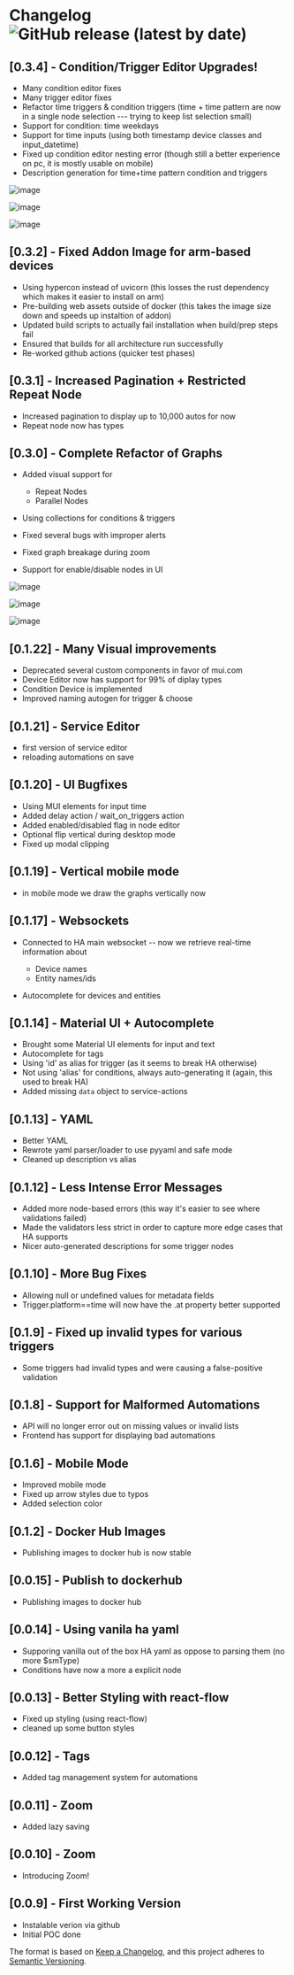 # Changelog ![GitHub release (latest by date)](https://img.shields.io/github/v/release/asosnovsky/Shortumation?label=&style=for-the-badge)

## [0.3.4] - Condition/Trigger Editor Upgrades!

- Many condition editor fixes
- Many trigger editor fixes
- Refactor time triggers & condition triggers (time + time pattern are now in a single node selection --- trying to keep list selection small)
- Support for condition: time weekdays
- Support for time inputs (using both timestamp device classes and input_datetime)
- Fixed up condition editor nesting error (though still a better experience on pc, it is mostly usable on mobile)
- Description generation for time+time pattern condition and triggers

![image](https://user-images.githubusercontent.com/7451445/180237072-e5bd37bf-b89f-4978-a0ca-1cc71d9bd5a8.png)

![image](https://user-images.githubusercontent.com/7451445/180237749-519244ad-ef94-4a3f-8925-67ac3ed98ee8.png)

![image](https://user-images.githubusercontent.com/7451445/180238004-4b04f13a-77a2-4c4c-9144-963dbc394bf4.png)

## [0.3.2] - Fixed Addon Image for arm-based devices

- Using hypercon instead of uvicorn (this losses the rust dependency which makes it easier to install on arm)
- Pre-building web assets outside of docker (this takes the image size down and speeds up instaltion of addon)
- Updated build scripts to actually fail installation when build/prep steps fail
- Ensured that builds for all architecture run successfully
- Re-worked github actions (quicker test phases)

## [0.3.1] - Increased Pagination + Restricted Repeat Node

- Increased pagination to display up to 10,000 autos for now
- Repeat node now has types

## [0.3.0] - Complete Refactor of Graphs

- Added visual support for

  - Repeat Nodes
  - Parallel Nodes

- Using collections for conditions & triggers
- Fixed several bugs with improper alerts
- Fixed graph breakage during zoom
- Support for enable/disable nodes in UI

![image](https://user-images.githubusercontent.com/7451445/179135734-8d7ca46d-7e6f-4975-abc3-de86a48de0c0.png)

![image](https://user-images.githubusercontent.com/7451445/179135790-a5e77e2b-6d42-4810-a27b-ff4d165e99ec.png)

![image](https://user-images.githubusercontent.com/7451445/179135916-8083aab5-bee1-4d27-b19d-9e000ca012f9.png)

## [0.1.22] - Many Visual improvements

- Deprecated several custom components in favor of mui.com
- Device Editor now has support for 99% of diplay types
- Condition Device is implemented
- Improved naming autogen for trigger & choose

## [0.1.21] - Service Editor

- first version of service editor
- reloading automations on save

## [0.1.20] - UI Bugfixes

- Using MUI elements for input time
- Added delay action / wait_on_triggers action
- Added enabled/disabled flag in node editor
- Optional flip vertical during desktop mode
- Fixed up modal clipping

## [0.1.19] - Vertical mobile mode

- in mobile mode we draw the graphs vertically now

## [0.1.17] - Websockets

- Connected to HA main websocket -- now we retrieve real-time information about

  - Device names
  - Entity names/ids

- Autocomplete for devices and entities

## [0.1.14] - Material UI + Autocomplete

- Brought some Material UI elements for input and text
- Autocomplete for tags
- Using 'id' as alias for trigger (as it seems to break HA otherwise)
- Not using 'alias' for conditions, always auto-generating it (again, this used to break HA)
- Added missing `data` object to service-actions

## [0.1.13] - YAML

- Better YAML
- Rewrote yaml parser/loader to use pyyaml and safe mode
- Cleaned up description vs alias

## [0.1.12] - Less Intense Error Messages

- Added more node-based errors (this way it's easier to see where validations failed)
- Made the validators less strict in order to capture more edge cases that HA supports
- Nicer auto-generated descriptions for some trigger nodes

## [0.1.10] - More Bug Fixes

- Allowing null or undefined values for metadata fields
- Trigger.platform==time will now have the .at property better supported

## [0.1.9] - Fixed up invalid types for various triggers

- Some triggers had invalid types and were causing a false-positive validation

## [0.1.8] - Support for Malformed Automations

- API will no longer error out on missing values or invalid lists
- Frontend has support for displaying bad automations

## [0.1.6] - Mobile Mode

- Improved mobile mode
- Fixed up arrow styles due to typos
- Added selection color

## [0.1.2] - Docker Hub Images

- Publishing images to docker hub is now stable

## [0.0.15] - Publish to dockerhub

- Publishing images to docker hub

## [0.0.14] - Using vanila ha yaml

- Supporing vanilla out of the box HA yaml as oppose to parsing them (no more $smType)
- Conditions have now a more a explicit node

## [0.0.13] - Better Styling with react-flow

- Fixed up styling (using react-flow)
- cleaned up some button styles

## [0.0.12] - Tags

- Added tag management system for automations

## [0.0.11] - Zoom

- Added lazy saving

## [0.0.10] - Zoom

- Introducing Zoom!

## [0.0.9] - First Working Version

- Instalable verion via github
- Initial POC done

The format is based on [Keep a Changelog](https://keepachangelog.com/en/1.0.0/),
and this project adheres to [Semantic Versioning](https://semver.org/spec/v2.0.0.html).
